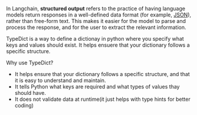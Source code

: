 In Langchain, **structured output** refers to the practice of having language models return responses in a well-defined data format (for example, [JSON](https://www.json.org/)), rather than free-form text. This makes it easier for the model to parse and process the response, and for the user to extract the relevant information.


TypeDict is a way to define a dictionay in python where you specify what keys and values should exist. It helps ensuere that your dictionary follows a specific structure.

Why use TypeDict?
- It helps ensure that your dictionary follows a specific structure, and that it is easy to understand and maintain.
- It tells Python what keys are required and what types of values thay should have.
- It does not validate data at runtime(it just helps with type hints for better coding)